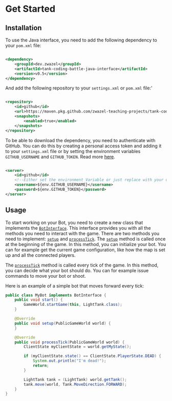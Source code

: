 # Get Started

## Installation

To use the Java interface, you need to add the following dependency to your `pom.xml` file:

```xml

<dependency>
    <groupId>dev.zwazel</groupId>
    <artifactId>tank-coding-battle-java-interface</artifactId>
    <version>v0.5</version>
</dependency>
```

And add the following repository to your `settings.xml` or `pom.xml` file:'

```xml

<repository>
    <id>github</id>
    <url>https://maven.pkg.github.com/zwazel-teaching-projects/tank-coding-battle-java-interface</url>
    <snapshots>
        <enabled>true</enabled>
    </snapshots>
</repository>
```

To be able to download the dependency, you need to authenticate with GitHub. You can do this by creating a personal
access token and adding it to your `settings.xml` file or by setting the environment variables `GITHUB_USERNAME` and
`GITHUB_TOKEN`. Read
more [here](https://docs.github.com/en/packages/working-with-a-github-packages-registry/working-with-the-apache-maven-registry#authenticating-to-github-packages).

```xml

<server>
    <id>github</id>
    <!--Either set the environment Variable or just replace with your username and GitHub Token-->
    <username>${env.GITHUB_USERNAME}</username>
    <password>${env.GITHUB_TOKEN}</password>
</server>
```

## Usage

To start working on your Bot, you need to create a new class that implements the [
`BotInterface`](https://zwazel-teaching-projects.github.io/tank-coding-battle-java-interface/javadoc/dev/zwazel/bot/BotInterface.html).
This interface provides you with all the methods you need to interact with the game.
There are two methods you need to implement: [
`setup`](https://zwazel-teaching-projects.github.io/tank-coding-battle-java-interface/javadoc/dev/zwazel/bot/BotInterface.html#setup(dev.zwazel.internal.PublicGameWorld))
and [
`processTick`](https://zwazel-teaching-projects.github.io/tank-coding-battle-java-interface/javadoc/dev/zwazel/bot/BotInterface.html#processTick(dev.zwazel.internal.PublicGameWorld)).
The [
`setup`](https://zwazel-teaching-projects.github.io/tank-coding-battle-java-interface/javadoc/dev/zwazel/bot/BotInterface.html#setup(dev.zwazel.internal.PublicGameWorld))
method is called once at the
beginning of the game. In this method, you can initialize your bot. You can for example get the current game
configuration, like how the map is set up and all the connected players.

The [
`processTick`](https://zwazel-teaching-projects.github.io/tank-coding-battle-java-interface/javadoc/dev/zwazel/bot/BotInterface.html#processTick(dev.zwazel.internal.PublicGameWorld))
method is called every tick of the game. In this method, you can decide what your bot should do. You
can for example issue commands to move your bot or shoot.

Here is an example of a simple bot that moves forward every tick:

```java
public class MyBot implements BotInterface {
    public void start() {
        GameWorld.startGame(this, LightTank.class);
    }

    @Override
    public void setup(PublicGameWorld world) {
    }

    @Override
    public void processTick(PublicGameWorld world) {
        ClientState myClientState = world.getMyState();

        if (myClientState.state() == ClientState.PlayerState.DEAD) {
            System.out.println("I'm dead!");
            return;
        }

        LightTank tank = (LightTank) world.getTank();
        tank.move(world, Tank.MoveDirection.FORWARD);
    }
}
```

